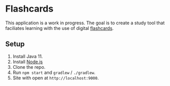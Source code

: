 # Flashcards

This application is a work in progress. The goal is to create a study tool that faciliates learning with the use of digital [flashcards](https://en.wikipedia.org/wiki/Flashcard).

## Setup

1. Install Java 11.
2. Install [Node.js](https://nodejs.org/)
3. Clone the repo.
4. Run `npm start` and `gradlew` / `./gradlew`.
5. Site with open at `http://localhost:9000`.
